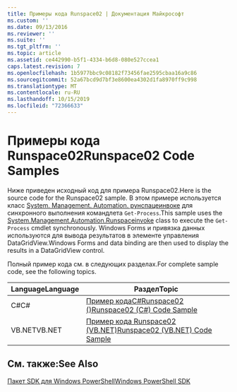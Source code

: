 ```yaml
---
title: Примеры кода Runspace02 | Документация Майкрософт
ms.custom: ''
ms.date: 09/13/2016
ms.reviewer: ''
ms.suite: ''
ms.tgt_pltfrm: ''
ms.topic: article
ms.assetid: ce442990-b5f1-4334-b6d8-080e527ccea1
caps.latest.revision: 7
ms.openlocfilehash: 1b5977bbc9c08182f73456fae2595cbaa16a9c86
ms.sourcegitcommit: 52a67bcd9d7bf3e8600ea4302d1fa8970ff9c998
ms.translationtype: MT
ms.contentlocale: ru-RU
ms.lasthandoff: 10/15/2019
ms.locfileid: "72366633"
---
```

# <a name="runspace02-code-samples"></a><span data-ttu-id="14520-102">Примеры кода Runspace02</span><span class="sxs-lookup"><span data-stu-id="14520-102">Runspace02 Code Samples</span></span>

<span data-ttu-id="14520-103">Ниже приведен исходный код для примера Runspace02.</span><span class="sxs-lookup"><span data-stu-id="14520-103">Here is the source code for the Runspace02 sample.</span></span> <span data-ttu-id="14520-104">В этом примере используется класс [System. Management. Automation. рунспацеинвоке](/dotnet/api/System.Management.Automation.RunspaceInvoke) для синхронного выполнения командлета `Get-Process`.</span><span class="sxs-lookup"><span data-stu-id="14520-104">This sample uses the [System.Management.Automation.Runspaceinvoke](/dotnet/api/System.Management.Automation.RunspaceInvoke) class to execute the `Get-Process` cmdlet synchronously.</span></span> <span data-ttu-id="14520-105">Windows Forms и привязка данных используются для вывода результатов в элементе управления DataGridView.</span><span class="sxs-lookup"><span data-stu-id="14520-105">Windows Forms and data binding are then used to display the results in a DataGridView control.</span></span>

<span data-ttu-id="14520-106">Полный пример кода см. в следующих разделах.</span><span class="sxs-lookup"><span data-stu-id="14520-106">For complete sample code, see the following topics.</span></span>

|<span data-ttu-id="14520-107">Language</span><span class="sxs-lookup"><span data-stu-id="14520-107">Language</span></span>|<span data-ttu-id="14520-108">Раздел</span><span class="sxs-lookup"><span data-stu-id="14520-108">Topic</span></span>|
|--------------|-----------|
|<span data-ttu-id="14520-109">C#</span><span class="sxs-lookup"><span data-stu-id="14520-109">C#</span></span>|[<span data-ttu-id="14520-110">Пример кодаC#Runspace02 ()</span><span class="sxs-lookup"><span data-stu-id="14520-110">Runspace02 (C#) Code Sample</span></span>](./runspace02-csharp-code-sample.md)|
|<span data-ttu-id="14520-111">VB.NET</span><span class="sxs-lookup"><span data-stu-id="14520-111">VB.NET</span></span>|[<span data-ttu-id="14520-112">Пример кода Runspace02 (VB.NET)</span><span class="sxs-lookup"><span data-stu-id="14520-112">Runspace02 (VB.NET) Code Sample</span></span>](./runspace02-vb-net-code-sample.md)|

## <a name="see-also"></a><span data-ttu-id="14520-113">См. также:</span><span class="sxs-lookup"><span data-stu-id="14520-113">See Also</span></span>

[<span data-ttu-id="14520-114">Пакет SDK для Windows PowerShell</span><span class="sxs-lookup"><span data-stu-id="14520-114">Windows PowerShell SDK</span></span>](../windows-powershell-reference.md)